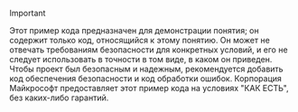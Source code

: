 > [!IMPORTANT]
>  Этот пример кода предназначен для демонстрации понятия; он содержит только код, относящийся к этому понятию. Он может не отвечать требованиям безопасности для конкретных условий, и его не следует использовать в точности в том виде, в каком он приведен. Чтобы проект был безопасным и надежным, рекомендуется добавить код обеспечения безопасности и код обработки ошибок. Корпорация Майкрософт предоставляет этот пример кода на условиях "КАК ЕСТЬ", без каких-либо гарантий.